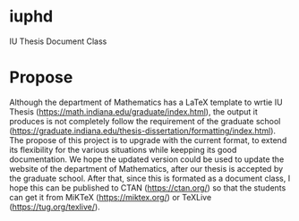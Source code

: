 # iuphd
IU Thesis Document Class

# Propose
Although the department of Mathematics has a LaTeX template to wrtie IU Thesis (https://math.indiana.edu/graduate/index.html), the output it produces is not completely follow the requirement of the graduate school (https://graduate.indiana.edu/thesis-dissertation/formatting/index.html). The propose of this project is to upgrade with the current format, to extend its flexibility for the various situations while keepping its good documentation. We hope the updated version could be used to update the website of the department of Mathematics, after our thesis is accepted by the graduate school. After that, since this is formated as a document class, I hope this can be published to CTAN (https://ctan.org/) so that the students can get it from MiKTeX (https://miktex.org/) or TeXLive (https://tug.org/texlive/).
